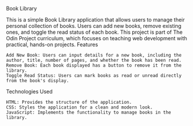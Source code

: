 Book Library

This is a simple Book Library application that allows users to manage their personal collection of books. Users can add new books, remove existing ones, and toggle the read status of each book. This project is part of The Odin Project curriculum, which focuses on teaching web development with practical, hands-on projects.
Features

    Add New Book: Users can input details for a new book, including the author, title, number of pages, and whether the book has been read.
    Remove Book: Each book displayed has a button to remove it from the library.
    Toggle Read Status: Users can mark books as read or unread directly from the book's display.

Technologies Used

    HTML: Provides the structure of the application.
    CSS: Styles the application for a clean and modern look.
    JavaScript: Implements the functionality to manage books in the library.